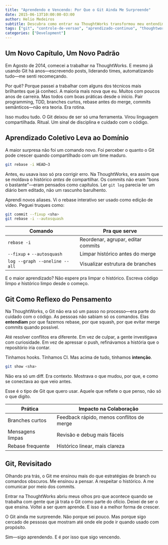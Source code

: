 ```yaml
---
title: "Aprendendo e Vencendo: Por Que o Git Ainda Me Surpreende"
date: 2015-06-13T10:00:00-03:00
author: Helio Medeiros
subtitle: Descubra como entrar na ThoughtWorks transformou meu entendimento do Git de domínio individual para ofício coletivo—onde técnicas avançadas se tornam rituais compartilhados e o aprendizado contínuo impulsiona a excelência
tags: ["git", "controle-de-versao", "aprendizado-continuo", "thoughtworks"]
categories: ["Development"]
---
```


## Um Novo Capítulo, Um Novo Padrão

Em Agosto de 2014, comecei a trabalhar na ThoughtWorks. E mesmo já usando Git há anos—escrevendo posts, liderando times, automatizando tudo—me senti recomeçando.

Por quê? Porque passei a trabalhar com alguns dos técnicos mais brilhantes que já conheci. A maioria mais nova que eu. Muitos com poucos anos de carreira. Mas todos com boas práticas desde o início. Pair programming, TDD, branches curtos, rebase antes do merge, commits semânticos—não era teoria. Era rotina.

Isso mudou tudo. O Git deixou de ser só uma ferramenta. Virou linguagem compartilhada. Ritual. Um sinal de disciplina e cuidado com o código.

## Aprendizado Coletivo Leva ao Domínio

A maior surpresa não foi um comando novo. Foi perceber o quanto o Git pode crescer quando compartilhado com um time maduro.

```bash
git rebase -i HEAD~3
```

Antes, eu usava isso só pra corrigir erro. Na ThoughtWorks, era assim que se moldava o histórico _antes_ de compartilhar. Os commits não eram "bons o bastante"—eram pensados como capítulos. Ler `git log` parecia ler um diário bem editado, não um rascunho barulhento.

Aprendi novos aliases. Vi o rebase interativo ser usado como edição de vídeo. Peguei truques como:

```bash
git commit --fixup <sha>
git rebase -i --autosquash
```

| Comando                       | Pra que serve                      |
| ----------------------------- | ---------------------------------- |
| `rebase -i`                   | Reordenar, agrupar, editar commits |
| `--fixup` + `--autosquash`    | Limpar histórico antes do merge    |
| `log --graph --oneline --all` | Visualizar estrutura de branches   |

E o maior aprendizado? Não espere pra limpar o histórico. Escreva código limpo _e_ histórico limpo desde o começo.

## Git Como Reflexo do Pensamento

Na ThoughtWorks, o Git não era só um passo no processo—era parte do cuidado com o código. As pessoas não sabiam só os comandos. Elas **entendiam** por que fazemos rebase, por que squash, por que evitar merge commits quando possível.

Até resolver conflitos era diferente. Em vez de culpar, a gente investigava com curiosidade. Em vez de apressar o push, refinávamos a história que o repositório iria contar.

Tínhamos hooks. Tínhamos CI. Mas acima de tudo, tínhamos **intenção**.

```bash
git show <sha>
```

Não era só um diff. Era contexto. Mostrava o que mudou, por que, e como se conectava ao que veio antes.

Esse é o tipo de Git que quero usar. Aquele que reflete o que penso, não só o que digito.

| Prática          | Impacto na Colaboração                    |
| ---------------- | ----------------------------------------- |
| Branches curtos  | Feedback rápido, menos conflitos de merge |
| Mensagens limpas | Revisão e debug mais fáceis               |
| Rebase frequente | Histórico linear, mais clareza            |

## Git, Revisitado

Olhando pra trás, o Git me ensinou mais do que estratégias de branch ou comandos obscuros. Me ensinou a pensar. A respeitar o histórico. A me comunicar por meio dos commits.

Entrar na ThoughtWorks abriu meus olhos pro que acontece quando se trabalha com gente que já trata o Git como parte do ofício. Deixei de ser o que ensina. Voltei a ser quem aprende. E isso é a melhor forma de crescer.

O Git ainda me surpreende. Não porque sei pouco. Mas porque sigo cercado de pessoas que mostram até onde ele pode ir quando usado com propósito.

Sim—sigo aprendendo. E é por isso que sigo vencendo.
